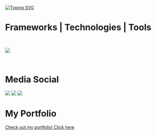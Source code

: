 [![Typing SVG](https://readme-typing-svg.demolab.com?font=Fira+Code&pause=1000&color=1DF734&center=true&vCenter=true&width=450&separator=%3C&lines=eat();+sleep();+code();+repeat();+)](https://git.io/typing-svg)

<h1>Frameworks | Technologies | Tools</h1>
<div style="display: inline-block"> <br>
  <p >
  <a href="https://skillicons.dev">
    <img src="https://skillicons.dev/icons?i=react,angular,nextjs,bootstrap,nodejs,js,ts,tailwind,figma,git,linux,materialui" />
  </a>
</p>
</div> <br> <br>

<h1>Media Social</h1>

<div> 
  <a href="https://instagram.com/d0uglas_0203" target="_blank"><img src="https://img.shields.io/badge/-Instagram-%23E4405F?style=for-the-badge&logo=instagram&logoColor=white" target="_blank"></a>
  <a href = "mailto:douglasas410@gmail.com"><img src="https://img.shields.io/badge/-Gmail-%23333?style=for-the-badge&logo=gmail&logoColor=white" target="_blank"></a>
  <a href="https://www.linkedin.com/in/douglas-santos-813539234?lipi=urn%3Ali%3Apage%3Ad_flagship3_profile_view_base_contact_details%3BoMiL5NB5Qlyt1QbSV3iJ2w%3D%3D" target="_blank"><img src="https://img.shields.io/badge/-LinkedIn-%230077B5?style=for-the-badge&logo=linkedin&logoColor=white" target="_blank"></a> 
</div>

<h1>My Portfolio</h1>
<a href="https://douglas-santos-portfolio.netlify.app" target="_blank">Check out my portfolio! Click here</a>
